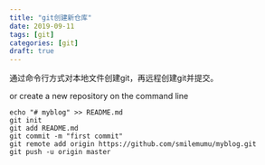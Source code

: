 ```yaml
---
title: "git创建新仓库"
date: 2019-09-11
tags: [git]
categories: [git]
draft: true
---
```


通过命令行方式对本地文件创建git，再远程创建git并提交。  
<!--more-->
or create a new repository on the command line

```
echo "# myblog" >> README.md
git init
git add README.md
git commit -m "first commit"
git remote add origin https://github.com/smilemumu/myblog.git
git push -u origin master
```